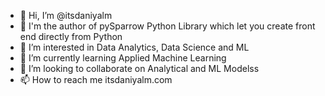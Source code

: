 - 👋 Hi, I’m @itsdaniyalm
- 🐍 I'm the author of pySparrow Python Library which let you create front end directly from Python
- 👀 I’m interested in Data Analytics, Data Science and ML
- 🌱 I’m currently learning Applied Machine Learning
- 💞️ I’m looking to collaborate on Analytical and ML Modelss
- 📫 How to reach me itsdaniyalm.com
